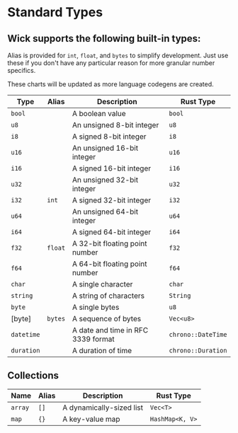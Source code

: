 Standard Types
===

## Wick supports the following built-in types:
Alias is provided for `int`, `float`, and `bytes` to simplify development. Just use these if you don't have any particular reason for more granular number specifics.

These charts will be updated as more language codegens are created.

| Type       | Alias   | Description                        | Rust Type          |
| ---------- | ------- | ---------------------------------- | ------------------ |
| `bool`     |         | A boolean value                    | `bool`             |
| `u8`       |         | An unsigned 8-bit integer          | `u8`               |
| `i8`       |         | A signed 8-bit integer             | `i8`               |
| `u16`      |         | An unsigned 16-bit integer         | `u16`              |
| `i16`      |         | A signed 16-bit integer            | `i16`              |
| `u32`      |         | An unsigned 32-bit integer         | `u32`              |
| `i32`      | `int`   | A signed 32-bit integer            | `i32`              |
| `u64`      |         | An unsigned 64-bit integer         | `u64`              |
| `i64`      |         | A signed 64-bit integer            | `i64`              |
| `f32`      | `float` | A 32-bit floating point number     | `f32`              |
| `f64`      |         | A 64-bit floating point number     | `f64`              |
| `char`     |         | A single character                 | `char`             |
| `string`   |         | A string of characters             | `String`           |
| `byte`     |         | A single bytes                     | `u8`               |
| [byte]     | `bytes` | A sequence of bytes                | `Vec<u8>`          |
| `datetime` |         | A date and time in RFC 3339 format | `chrono::DateTime` |
| `duration` |         | A duration of time                 | `chrono::Duration` |

## Collections
| Name    | Alias | Description              | Rust Type       |
| ------- | ----- | ------------------------ | --------------- |
| `array` | `[]`  | A dynamically-sized list | `Vec<T>`        |
| `map`   | `{}`  | A key-value map          | `HashMap<K, V>` |

